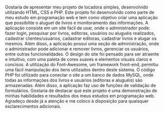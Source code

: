 

Gostaria de apresentar meu projeto de locadora simples, desenvolvido utilizando HTML, CSS e PHP. Este projeto foi desenvolvido como parte de meu estudo em programação web e tem como objetivo criar uma aplicação que possibilite o aluguel de livros e monitoramento das informações.
A aplicação consiste em um site fácil de usar, onde o administrador pode: fazer login, pesquisar por livros, editoras, usuários ou aluguéis realizados, cadastrar clientes/usuários, cadastrar editoras, cadastrar livros  e alugar os mesmos. Além disso, a aplicação possui uma seção de administração, onde o administrador pode adicionar e remover livros, gerenciar os usuários, entre outras funcionalidades.
O design do site foi pensado para ser atraente e intuitivo, com uma paleta de cores suaves e elementos visuais claros e concisos. A utilização do Font-Awesome, um framework front-end, permitiu uma fácil manipulação dos itens utilizados dentro deste sistema.
O código PHP foi utilizado para conectar o site a um banco de dados MySQL, onde todas as informações dos livros e usuários (editoras e aluguéis) são armazenadas. Além disso, a aplicação faz uso de funções de validação de formulários.
Gostaria de destacar que este projeto é uma demonstração de minhas habilidades e resultados dos meus estudos em programação web. Agradeço desde já a atenção e me coloco à disposição para quaisquer esclarecimentos adicionais.

